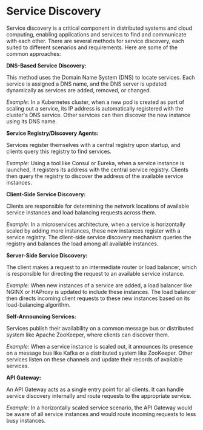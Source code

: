 # Service Discovery

Service discovery is a critical component in distributed systems and cloud computing, enabling applications and services to find and communicate with each other. There are several methods for service discovery, each suited to different scenarios and requirements. Here are some of the common approaches:

**DNS-Based Service Discovery:**

This method uses the Domain Name System (DNS) to locate services. Each service is assigned a DNS name, and the DNS server is updated dynamically as services are added, removed, or changed.

_Example:_ 
In a Kubernetes cluster, when a new pod is created as part of scaling out a service, its IP address is automatically registered with the cluster's DNS service. Other services can then discover the new instance using its DNS name.

**Service Registry/Discovery Agents:**

Services register themselves with a central registry upon startup, and clients query this registry to find services.

_Example:_
Using a tool like Consul or Eureka, when a service instance is launched, it registers its address with the central service registry. Clients then query the registry to discover the address of the available service instances.

**Client-Side Service Discovery:**

Clients are responsible for determining the network locations of available service instances and load balancing requests across them.

_Example:_
In a microservices architecture, when a service is horizontally scaled by adding more instances, these new instances register with a service registry. The client-side service discovery mechanism queries the registry and balances the load among all available instances.

**Server-Side Service Discovery:**

The client makes a request to an intermediate router or load balancer, which is responsible for directing the request to an available service instance.

_Example:_
When new instances of a service are added, a load balancer like NGINX or HAProxy is updated to include these instances. The load balancer then directs incoming client requests to these new instances based on its load-balancing algorithm.

**Self-Announcing Services:**

Services publish their availability on a common message bus or distributed system like Apache ZooKeeper, where clients can discover them.

_Example:_ 
When a service instance is scaled out, it announces its presence on a message bus like Kafka or a distributed system like ZooKeeper. Other services listen on these channels and update their records of available services.

**API Gateway:**

An API Gateway acts as a single entry point for all clients. It can handle service discovery internally and route requests to the appropriate service.

_Example:_
In a horizontally scaled service scenario, the API Gateway would be aware of all service instances and would route incoming requests to less busy instances.